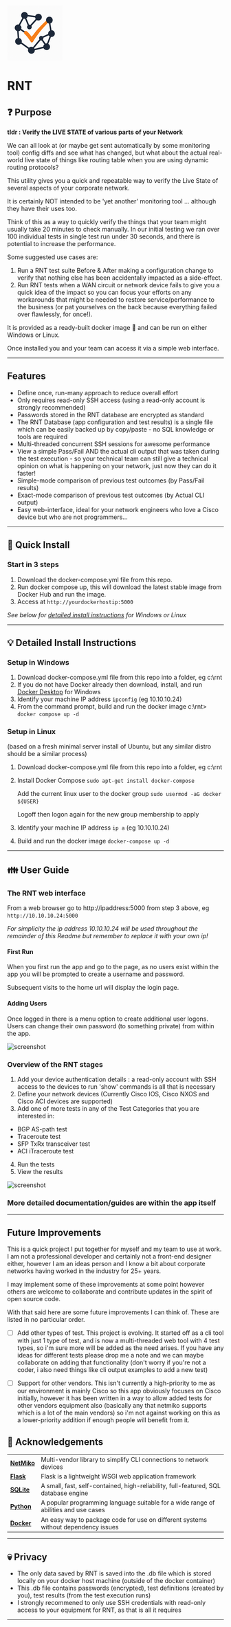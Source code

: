 ![RNT Logo](./static/icons/favicon-128x128.png)
# RNT

## ❓ Purpose

**tldr : Verify the LIVE STATE of various parts of your Network**

We can all look at (or maybe get sent automatically by some monitoring tool) config diffs and see what has changed, but what about the actual real-world live state of things like routing table when you are using dynamic routing protocols?

This utility gives you a quick and repeatable way to verify the Live State of several aspects of your corporate network.

It is certainly NOT intended to be 'yet another' monitoring tool ... although they have their uses too.

Think of this as a way to quickly verify the things that your team might usually take 20 minutes to check manually. In our initial testing we ran over 100 individual tests in single test run under 30 seconds, and there is potential to increase the performance.

Some suggested use cases are:
1. Run a RNT test suite Before & After making a configuration change to verify that nothing else has been accidentally impacted as a side-effect.
2. Run RNT tests when a WAN circuit or network device fails to give you a quick idea of the impact so you can focus your efforts on any workarounds that might be needed to restore service/performance to the business (or pat yourselves on the back because everything failed over flawlessly, for once!).

It is provided as a ready-built docker image 🐳 and can be run on either Windows or Linux.

Once installed you and your team can access it via a simple web interface.

***

## Features

* Define once, run-many approach to reduce overall effort
* Only requires read-only SSH access (using a read-only account is strongly recommended)
* Passwords stored in the RNT database are encrypted as standard
* The RNT Database (app configuration and test results) is a single file which can be easily backed up by copy/paste - no SQL knowledge or tools are required
* Multi-threaded concurrent SSH sessions for awesome performance
* View a simple Pass/Fail AND the actual cli output that was taken during the test execution - so your technical team can still give a technical opinion on what is happening on your network, just now they can do it faster!
* Simple-mode comparison of previous test outcomes (by Pass/Fail results)
* Exact-mode comparison of previous test outcomes (by Actual CLI output)
* Easy web-interface, ideal for your network engineers who love a Cisco device but who are not programmers...

***

## 🚀 Quick Install

### Start in 3 steps ###
1. Download the docker-compose.yml file from this repo.
2. Run docker compose up, this will download the latest stable image from Docker Hub and run the image.
3. Access at `http://yourdockerhostip:5000`

*See below for [detailed install instructions](#detailedinstallsteps) for Windows or Linux*


***
<a id="detailedinstallsteps"></a>
## 💡 Detailed Install Instructions

### Setup in Windows

1. Download docker-compose.yml file from this repo into a folder, eg c:\rnt
2. If you do not have Docker already then download, install, and run [Docker Desktop](https://www.docker.com/products/docker-desktop/) for Windows
3. Identify your machine IP address `ipconfig` (eg 10.10.10.24)
4. From the command prompt, build and run the docker image
     c:\rnt> `docker compose up -d`


### Setup in Linux
(based on a fresh minimal server install of Ubuntu, but any similar distro should be a similar process)

1. Download docker-compose.yml file from this repo into a folder, eg c:\rnt
2. Install Docker Compose
`sudo apt-get install docker-compose`
 
   Add the current linux user to the docker group `sudo usermod -aG docker ${USER}`

   Logoff then logon again for the new group membership to apply
3. Identify your machine IP address `ip a` (eg 10.10.10.24)
4. Build and run the docker image `docker-compose up -d`

***

## 👪 User Guide

### The RNT web interface


From a web browser go to http://ipaddress:5000 from step 3 above, eg `http://10.10.10.24:5000` 

*For simplicity the ip address 10.10.10.24 will be used throughout the remainder of this Readme but remember to replace it with your own ip!*

#### First Run
When you first run the app and go to the page, as no users exist within the app you will be prompted to create a username and password.

Subsequent visits to the home url will display the login page.

#### Adding Users
Once logged in there is a menu option to create additional user logons.
Users can change their own password (to something private) from within the app.

![screenshot](/screenshots/login_page.png)

### Overview of the RNT stages

1. Add your device authentication details : a read-only account with SSH access to the devices to run 'show' commands is all that is necessary
2. Define your network devices (Currently Cisco IOS, Cisco NXOS and Cisco ACI devices are supported)
3. Add one of more tests in any of the Test Categories that you are interested in:
 - BGP AS-path test
 - Traceroute test
 - SFP TxRx transceiver test
 - ACI iTraceroute test
4. Run the tests
5. View the results

![screenshot](/screenshots/rnt-stages.png)


### More detailed documentation/guides are within the app itself

***

## Future Improvements
This is a quick project I put together for myself and my team to use at work. I am not a professional developer and certainly not a front-end designer either, however I am an ideas person and I know a bit about corporate networks having worked in the industry for 25+ years.

I may implement some of these improvements at some point however others are welcome to collaborate and contribute updates in the spirit of open source code.

With that said here are some future improvements I can think of. These are listed in no particular order.

- [ ] Add other types of test. This project is evolving. It started off as a cli tool with just 1 type of test, and is now a multi-threaded web tool with 4 test types, so i'm sure more will be added as the need arises. If you have any ideas for different tests please drop me a note and we can maybe collaborate on adding that functionality (don't worry if you're not a coder, i also need things like cli output examples to add a new test)
- [ ] Support for other vendors. This isn't currently a high-priority to me as our environment is mainly Cisco so this app obviously focuses on Cisco initially, however it has been written in a way to allow added tests for other vendors equipment also (basically any that netmiko supports which is a lot of the main vendors) so i'm not against working on this as a lower-priority addition if enough people will benefit from it.


## 🙏 Acknowledgements

| | |
| :------------- |:-------------| 
| [**NetMiko**](https://github.com/ktbyers/netmiko) | Multi-vendor library to simplify CLI connections to network devices |
| [**Flask**](https://flask.palletsprojects.com/en/stable/) | Flask is a lightweight WSGI web application framework |
| [**SQLite**](https://www.sqlite.org/) | A small, fast, self-contained, high-reliability, full-featured, SQL database engine |
| [**Python**](https://www.python.org/) | A popular programming language suitable for a wide range of abilities and use cases |
| [**Docker**](https://www.docker.com/) | An easy way to package code for use on different systems without dependency issues |

***

## 💀 Privacy

- The only data saved by RNT is saved into the .db file which is stored locally on your docker host machine (outside of the docker container)
- This .db file contains passwords (encrypted), test definitions (created by you), test results (from the test execution runs)
- I strongly recommened to only use SSH credentials with read-only access to your equipment for RNT, as that is all it requires

***
